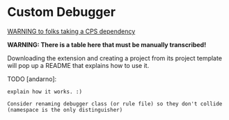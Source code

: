 Custom Debugger
===============

[WARNING to folks taking a CPS dependency](WARNING_to_folks_taking_a_CPS_dependency.md)


**WARNING: There is a table here that must be manually transcribed!**

Downloading the extension and creating a project from its project template
will pop up a README that explains how to use it.



TODO [andarno]: 

    explain how it works. :)
    
    Consider renaming debugger class (or rule file) so they don't collide
    (namespace is the only distinguisher)
    

